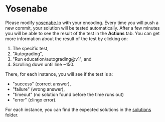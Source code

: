 # Yosenabe

Please modify [yosenabe.lp](./yosenabe.lp) with your encoding.
Every time you will push a new commit, your solution will be tested automatically.
After a few minutes you will be able to see the result of the test in the **Actions** tab.
You can get more information  about the result of the test by clicking on:
1. The specific test,
2. "Autograding",
3. "Run education/autograding@v1", and
4. Scrolling down until line ~150.

There, for each instance, you will see if the test is a:
* "success" (correct answer),
* "failure" (wrong answer),
* "timeout" (no solution found before the time runs out)
* "error" (clingo error).

For each instance, you can find the expected solutions in the [solutions](./solutions) folder.
